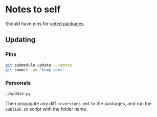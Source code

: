 # Notes to self

Should have pins for [voted packages](https://aur.archlinux.org/packages/?SB=w&SO=d&SO+=+a).

## Updating
### Pins

```sh
git submodule update --remote
git commit -am "bump pins"
```

### Personals

```sh
./update.py
```

Then propagate any diff in `versions.yml` to the packages, and run the `publish.sh` script with the folder name.
